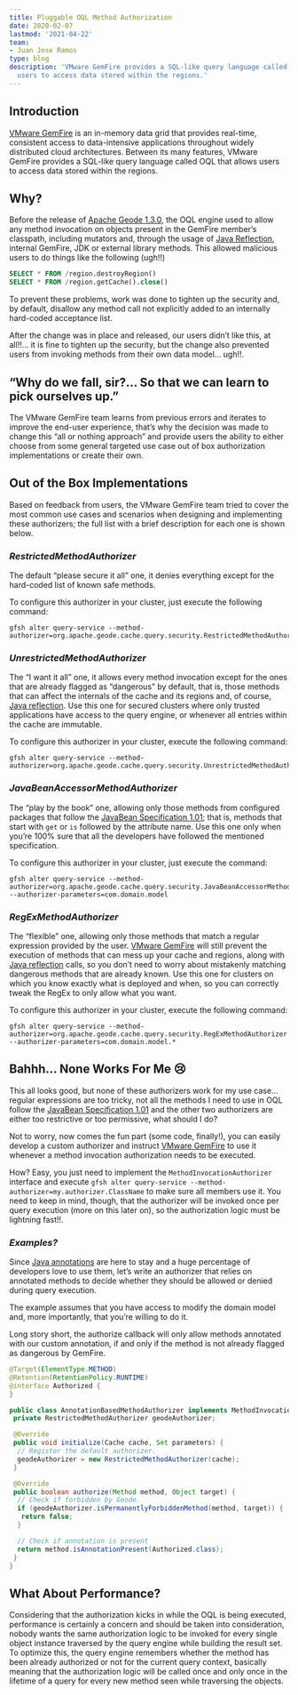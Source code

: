 ```yaml
---
title: Pluggable OQL Method Authorization
date: 2020-02-07
lastmod: '2021-04-22'
team:
- Juan Jose Ramos
type: blog
description: 'VMware GemFire provides a SQL-like query language called OQL that allows
  users to access data stored within the regions.'
---
```


## Introduction

[VMware GemFire](https://www.vmware.com/products/gemfire.html) is an in-memory data grid that provides real-time, consistent access to data-intensive applications throughout widely distributed cloud architectures. Between its many features, VMware GemFire provides a SQL-like query language called OQL that allows users to access data stored within the regions.

## Why?

Before the release of [Apache Geode 1.3.0](https://archive.apache.org/dist/geode/1.3.0/), the OQL engine used to allow any method invocation on objects present in the GemFire member’s classpath, including mutators and, through the usage of [Java Reflection](https://docs.oracle.com/javase/8/docs/technotes/guides/reflection/index.html), internal GemFire, JDK or external library methods. This allowed malicious users to do things like the following (ugh!!)

```sql
SELECT * FROM /region.destroyRegion()
SELECT * FROM /region.getCache().close()
```

To prevent these problems, work was done to tighten up the security and, by default, disallow any method call not explicitly added to an internally hard-coded acceptance list.

After the change was in place and released, our users didn’t like this, at all!!... it is fine to tighten up the security, but the change also prevented users from invoking methods from their own data model… ugh!!.

## “Why do we fall, sir?... So that we can learn to pick ourselves up.”

The VMware GemFire team learns from previous errors and iterates to improve the end-user experience, that’s why the decision was made to change this “all or nothing approach” and provide users the ability to either choose from some general targeted use case out of box authorization implementations or create their own.

## Out of the Box Implementations

Based on feedback from users, the VMware GemFire team tried to cover the most common use cases and scenarios when designing and implementing these authorizers; the full list with a brief description for each one is shown below.

### *RestrictedMethodAuthorizer*
The default “please secure it all” one, it denies everything except for the hard-coded list of known safe methods.

To configure this authorizer in your cluster, just execute the following command:

```
gfsh alter query-service --method-authorizer=org.apache.geode.cache.query.security.RestrictedMethodAuthorizer
```
### *UnrestrictedMethodAuthorizer*
The “I want it all” one, it allows every method invocation except for the ones that are already flagged as “dangerous” by default, that is, those methods that can affect the internals of the cache and its regions and, of course, [Java reflection](https://docs.oracle.com/javase/8/docs/technotes/guides/reflection/index.html). Use this one for secured clusters where only trusted applications have access to the query engine, or whenever all entries within the cache are immutable.

To configure this authorizer in your cluster, execute the following command:

```
gfsh alter query-service --method-authorizer=org.apache.geode.cache.query.security.UnrestrictedMethodAuthorizer 
```

### *JavaBeanAccessorMethodAuthorizer*
The “play by the book” one, allowing only those methods from configured packages that follow the [JavaBean Specification 1.01](https://download.oracle.com/otndocs/jcp/7224-javabeans-1.01-fr-spec-oth-JSpec/); that is, methods that start with `get` or `is` followed by the attribute name. Use this one only when you’re 100% sure that all the developers have followed the mentioned specification.

To configure this authorizer in your cluster, just execute the command:

```
gfsh alter query-service --method-authorizer=org.apache.geode.cache.query.security.JavaBeanAccessorMethodAuthorizer --authorizer-parameters=com.domain.model
```

### *RegExMethodAuthorizer*
The “flexible” one, allowing only those methods that match a regular expression provided by the user. [VMware GemFire](https://www.vmware.com/products/gemfire.html) will still prevent the execution of methods that can mess up your cache and regions, along with [Java reflection](https://docs.oracle.com/javase/8/docs/technotes/guides/reflection/index.html) calls, so you don’t need to worry about mistakenly matching dangerous methods that are already known. Use this one for clusters on which you know exactly what is deployed and when, so you can correctly tweak the RegEx to only allow what you want.

To configure this authorizer in your cluster, execute the following command:

```
gfsh alter query-service --method-authorizer=org.apache.geode.cache.query.security.RegExMethodAuthorizer --authorizer-parameters=com.domain.model.*
```

## Bahhh… None Works For Me 😢
This all looks good, but none of these authorizers work for my use case… regular expressions are too tricky, not all the methods I need to use in OQL follow the [JavaBean Specification 1.01](https://download.oracle.com/otndocs/jcp/7224-javabeans-1.01-fr-spec-oth-JSpec/) and the other two authorizers are either too restrictive or too permissive, what should I do?

Not to worry, now comes the fun part (some code, finally!), you can easily develop a custom authorizer and instruct [VMware GemFire](https://www.vmware.com/products/gemfire.html) to use it whenever a method invocation authorization needs to be executed.

How? Easy, you just need to implement the `MethodInvocationAuthorizer` interface and execute `gfsh alter query-service --method-authorizer=my.authorizer.ClassName` to make sure all members use it. You need to keep in mind, though, that the authorizer will be invoked once per query execution (more on this later on), so the authorization logic must be lightning fast!!.

### *Examples?*
Since [Java annotations](https://docs.oracle.com/javase/8/docs/technotes/guides/language/annotations.html) are here to stay and a huge percentage of developers love to use them, let’s write an authorizer that relies on annotated methods to decide whether they should be allowed or denied during query execution.

The example assumes that you have access to modify the domain model and, more importantly, that you’re willing to do it.

Long story short, the authorize callback will only allow methods annotated with our custom annotation, if and only if the method is not already flagged as dangerous by GemFire.

```java
@Target(ElementType.METHOD)
@Retention(RetentionPolicy.RUNTIME)
@interface Authorized {
}

public class AnnotationBasedMethodAuthorizer implements MethodInvocationAuthorizer {
 private RestrictedMethodAuthorizer geodeAuthorizer;

 @Override
 public void initialize(Cache cache, Set parameters) {
  // Register the default authorizer.
  geodeAuthorizer = new RestrictedMethodAuthorizer(cache);
 }

 @Override
 public boolean authorize(Method method, Object target) {
  // Check if forbidden by Geode.
  if (geodeAuthorizer.isPermanentlyForbiddenMethod(method, target)) {
   return false;
  }

  // Check if annotation is present
  return method.isAnnotationPresent(Authorized.class);
 }
}
```

## What About Performance?
Considering that the authorization kicks in while the OQL is being executed, performance is certainly a concern and should be taken into consideration, nobody wants the same authorization logic to be invoked for every single object instance traversed by the query engine while building the result set. To optimize this, the query engine remembers whether the method has been already authorized or not for the current query context, basically meaning that the authorization logic will be called once and only once in the lifetime of a query for every new method seen while traversing the objects.


